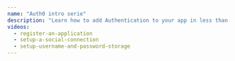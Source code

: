 ```yaml
---
name: "Auth0 intro serie"
description: "Learn how to add Authentication to your app in less than 20 minutes with Auth0"
videos:
  - register-an-application
  - setup-a-social-connection
  - setup-username-and-password-storage
---
```

